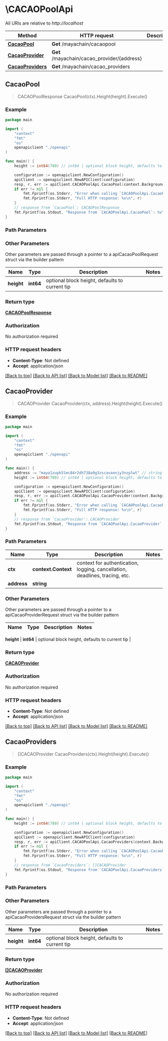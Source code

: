 # \CACAOPoolApi

All URIs are relative to *http://localhost*

Method | HTTP request | Description
------------- | ------------- | -------------
[**CacaoPool**](CACAOPoolApi.md#CacaoPool) | **Get** /mayachain/cacaopool | 
[**CacaoProvider**](CACAOPoolApi.md#CacaoProvider) | **Get** /mayachain/cacao_provider/{address} | 
[**CacaoProviders**](CACAOPoolApi.md#CacaoProviders) | **Get** /mayachain/cacao_providers | 



## CacaoPool

> CACAOPoolResponse CacaoPool(ctx).Height(height).Execute()





### Example

```go
package main

import (
    "context"
    "fmt"
    "os"
    openapiclient "./openapi"
)

func main() {
    height := int64(789) // int64 | optional block height, defaults to current tip (optional)

    configuration := openapiclient.NewConfiguration()
    apiClient := openapiclient.NewAPIClient(configuration)
    resp, r, err := apiClient.CACAOPoolApi.CacaoPool(context.Background()).Height(height).Execute()
    if err != nil {
        fmt.Fprintf(os.Stderr, "Error when calling `CACAOPoolApi.CacaoPool``: %v\n", err)
        fmt.Fprintf(os.Stderr, "Full HTTP response: %v\n", r)
    }
    // response from `CacaoPool`: CACAOPoolResponse
    fmt.Fprintf(os.Stdout, "Response from `CACAOPoolApi.CacaoPool`: %v\n", resp)
}
```

### Path Parameters



### Other Parameters

Other parameters are passed through a pointer to a apiCacaoPoolRequest struct via the builder pattern


Name | Type | Description  | Notes
------------- | ------------- | ------------- | -------------
 **height** | **int64** | optional block height, defaults to current tip | 

### Return type

[**CACAOPoolResponse**](CACAOPoolResponse.md)

### Authorization

No authorization required

### HTTP request headers

- **Content-Type**: Not defined
- **Accept**: application/json

[[Back to top]](#) [[Back to API list]](../README.md#documentation-for-api-endpoints)
[[Back to Model list]](../README.md#documentation-for-models)
[[Back to README]](../README.md)


## CacaoProvider

> CACAOProvider CacaoProvider(ctx, address).Height(height).Execute()





### Example

```go
package main

import (
    "context"
    "fmt"
    "os"
    openapiclient "./openapi"
)

func main() {
    address := "maya1zupk5lmc84r2dh738a9g3zscavannjy3nzplwt" // string | 
    height := int64(789) // int64 | optional block height, defaults to current tip (optional)

    configuration := openapiclient.NewConfiguration()
    apiClient := openapiclient.NewAPIClient(configuration)
    resp, r, err := apiClient.CACAOPoolApi.CacaoProvider(context.Background(), address).Height(height).Execute()
    if err != nil {
        fmt.Fprintf(os.Stderr, "Error when calling `CACAOPoolApi.CacaoProvider``: %v\n", err)
        fmt.Fprintf(os.Stderr, "Full HTTP response: %v\n", r)
    }
    // response from `CacaoProvider`: CACAOProvider
    fmt.Fprintf(os.Stdout, "Response from `CACAOPoolApi.CacaoProvider`: %v\n", resp)
}
```

### Path Parameters


Name | Type | Description  | Notes
------------- | ------------- | ------------- | -------------
**ctx** | **context.Context** | context for authentication, logging, cancellation, deadlines, tracing, etc.
**address** | **string** |  | 

### Other Parameters

Other parameters are passed through a pointer to a apiCacaoProviderRequest struct via the builder pattern


Name | Type | Description  | Notes
------------- | ------------- | ------------- | -------------

 **height** | **int64** | optional block height, defaults to current tip | 

### Return type

[**CACAOProvider**](CACAOProvider.md)

### Authorization

No authorization required

### HTTP request headers

- **Content-Type**: Not defined
- **Accept**: application/json

[[Back to top]](#) [[Back to API list]](../README.md#documentation-for-api-endpoints)
[[Back to Model list]](../README.md#documentation-for-models)
[[Back to README]](../README.md)


## CacaoProviders

> []CACAOProvider CacaoProviders(ctx).Height(height).Execute()





### Example

```go
package main

import (
    "context"
    "fmt"
    "os"
    openapiclient "./openapi"
)

func main() {
    height := int64(789) // int64 | optional block height, defaults to current tip (optional)

    configuration := openapiclient.NewConfiguration()
    apiClient := openapiclient.NewAPIClient(configuration)
    resp, r, err := apiClient.CACAOPoolApi.CacaoProviders(context.Background()).Height(height).Execute()
    if err != nil {
        fmt.Fprintf(os.Stderr, "Error when calling `CACAOPoolApi.CacaoProviders``: %v\n", err)
        fmt.Fprintf(os.Stderr, "Full HTTP response: %v\n", r)
    }
    // response from `CacaoProviders`: []CACAOProvider
    fmt.Fprintf(os.Stdout, "Response from `CACAOPoolApi.CacaoProviders`: %v\n", resp)
}
```

### Path Parameters



### Other Parameters

Other parameters are passed through a pointer to a apiCacaoProvidersRequest struct via the builder pattern


Name | Type | Description  | Notes
------------- | ------------- | ------------- | -------------
 **height** | **int64** | optional block height, defaults to current tip | 

### Return type

[**[]CACAOProvider**](CACAOProvider.md)

### Authorization

No authorization required

### HTTP request headers

- **Content-Type**: Not defined
- **Accept**: application/json

[[Back to top]](#) [[Back to API list]](../README.md#documentation-for-api-endpoints)
[[Back to Model list]](../README.md#documentation-for-models)
[[Back to README]](../README.md)

